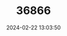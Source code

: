 ---
title: "36866"
category: "Cordia iguaguana"
draft: false
date: 2024-02-22 13:03:50
languages:
  Spanish; Castilian: ["Iguahuana Negra", "Ihuahuana"]
---